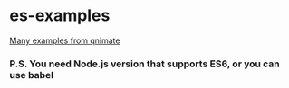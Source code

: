 # es-examples
[Many examples from qnimate](http://qnimate.com/post-series/ecmascript-6-complete-tutorial/)
### P.S. You need Node.js version that supports ES6, or you can use babel

